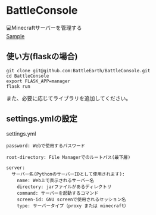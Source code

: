 # BattleConsole
💻Minecraftサーバーを管理する<br />
[Sample](http://dev.mydd.jp:5000)

## 使い方(flaskの場合)
```
git clone git@github.com:BattleEarth/BattleConsole.git
cd BattleConsole
export FLASK_APP=manager
flask run
```
また、必要に応じてライブラリを追加してください。

## settings.ymlの設定
settings.yml
```
password: Webで使用するパスワード

root-directory: File Managerでのルートパス(最下層)

server:
  サーバー名(PythonのサーバーIDとして使用されます):
    name: Web上で表示されるサーバー名
    directory: jarファイルがあるディレクトリ
    command: サーバーを起動するコマンド
    screen-id: GNU screenで使用されるセッション名
    type: サーバータイプ（proxy または minecraft）


